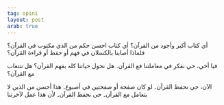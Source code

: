 ```yaml
---
tag: opini
layout: post
arab: true
---
```


أي كتاب أكبر وأجود من القرآن؟ أي كتاب احسن حكم من الذي مكتوب في القرآن؟ فلماذا أصابنا بالكسلان في فهم أو حفظ أو قراءة القرآن؟

فيا أخي، حي نفكر في معاملتنا فع القرآن۔ هل نحول حياتنا كله بفهم القرآن؟ هل نتتعاب مع القرآن؟

الآن، حي نحفظ القرآن۔ لو كان صفحة أو صفحتين في أصبوع۔ هذا أحسن من الذين لا يتعامل مع القرآن۔ حي نحفظ القرآن۔ لأن هذا عمل لآخرتنا